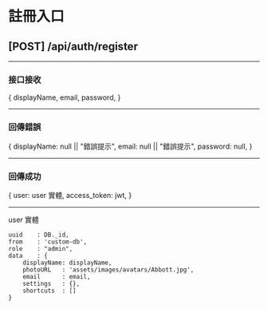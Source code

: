 # 註冊入口

## [POST] /api/auth/register

---

### 接口接收

{
displayName,
email,
password,
}

---

### 回傳錯誤

{
displayName: null || "錯誤提示",
email: null || "錯誤提示",
password: null,
}

---

### 回傳成功

{
user: user 實體,
access_token: jwt,
}

---

user 實體

```
uuid    : DB._id,
from    : 'custom-db',
role    : "admin",
data    : {
    displayName: displayName,
    photoURL   : 'assets/images/avatars/Abbott.jpg',
    email      : email,
    settings   : {},
    shortcuts  : []
}
```
